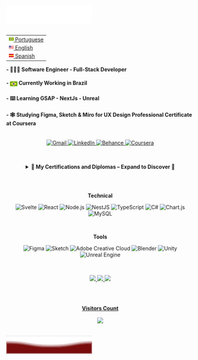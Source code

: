 <img src="images/header_en.svg"></img>
<table align="right">
 <tr><td><a href="README_br.md"><img src="images/br-flag.png" height="13"> Portuguese </a></td></tr>
 <tr><td><a href="README.md"><img src="images/us-flag.png" height="13"> English </a></td></tr>
 <tr><td><a href="README_sp.md"><img src="images/sp-flag.png" height="13"> Spanish </a></td></tr>
</table>
<div class="left" align="left" display="flex" flex-direction="column">
 <h4>- 👨🏽‍💻 Software Engineer - Full-Stack Developer</h4>
 <h4>-  <img src="images/br-flag.png" height="20" align="center">  Currently Working in Brazil
 <h4>- ⌨️ Learning GSAP - NextJs - Unreal </h4>
 <h4>- 🕸️ Studying Figma, Sketch & Miro for UX Design Professional Certificate at Coursera</h4>
</div>
 <br>
 <div>
 <div class= "connectWithMe" align="center">
  <a href="mailto:victorgabrielnamelo@gmail.com" target="_blank" rel="noreferrer">
  <img src="https://img.shields.io/badge/Connect-Gmail-informational?style=flat&logo=gmail&color=D14836" alt="Gmail"/>
  </a>
  <a href="https://www.linkedin.com/in/victorgnascimento/" target="_blank" rel="noreferrer">
    <img src="https://img.shields.io/badge/Connect-LinkedIn-informational?style=flat&logo=linkedin&color=0077B5" alt="LinkedIn"/>
  </a>
  <a href="https://www.behance.net/victornascimento" target="_blank" rel="noreferrer">
    <img src="https://img.shields.io/badge/Portfolio-Behance-informational?style=flat&logo=behance&color=1769ff" alt="Behance"/>
  </a>
  <a href="https://www.coursera.org/user/c64b35a0a3552907b1a917c0f2ec2f2d" target="_blank" rel="noreferrer">
    <img src="https://img.shields.io/badge/Education-Coursera-informational?style=flat&logo=coursera&color=0056D2" alt="Coursera"/>
  </a>
 </div>
  
  ##
 
<br>
  <details align="center"> 
  <summary><b> 🥇 My Certifications and Diplomas – Expand to Discover 🥇</b></summary>

   <details>
    <summary><button><b> Show Content </b></button><img src="images/Courses/Puc.png"></img></summary>
      <p>My experience at PUCPR was transformative! The university offered an incredible environment to grow as a Software Engineer, blending cutting-edge tech education with hands-on opportunities like my DevQuest project. From day one, I was hooked by the engaging professors and the chance to dive into real-world challenges, like developing a gamified Python learning game in Unity. PUCPR’s flexible curriculum let me balance coursework with my startup, OCTO STUDIOS, and research for a scientific article submitted to FIE 2026. The supportive community and top-notch resources, like labs and mentorship, fueled my passion for innovation, making me believe PUCPR is one of the best places to learn tech in Brazil. This experience shaped my skills in coding, UI/UX, and leadership, preparing me to tackle industry challenges with confidence.</p>
      <details>
       <summary><h3>Bachelor’s Degree</h3></summary>
        <img src="https://i.ibb.co/YBsRg35d/este.png" alt="this" />
      </details>
      <details>
       <summary><h3>Honorable Mention</h3></summary>
        <img src="https://i.ibb.co/Qjtr9Xj5/honor.png" alt="honor" />
      </details>
   </details>
   
   <details>
    <summary><button><b> Show Content </b></button><img src="images/Courses/Coursera.png"></img></summary>
      <p>My experience with Coursera was awesome! The platform provided me with an incredible opportunity to expand my knowledge and skills for free, just for sharing my life history at they financial assistance program. From the moment I started exploring the courses, I was captivated by the diverse range of subjects available. The platform's user-friendly interface made it easy for me to navigate and access high-quality course materials. I appreciated the flexibility of being able to learn at my own pace, fitting the coursework into my busy schedule, and that made for me believe Coursera the best site to learn tech for free in hole internet.</p>
      <details>
       <summary><h3>IBM Full Stack Software Developer Assesment</h3></summary>
        <img src="https://i.ibb.co/QjYp4jXj/Certificado-IBM-Full-Stack-Software-Developer-Assessment.jpg" alt="imb" />
      </details> 
      <details>
       <summary><h3>Google UX Design Professional Cetificate</h3></summary>
        <img src="https://i.ibb.co/Z39MQWq/GOOGLEUXD.jpg" alt="ux" />
      </details>
      <details>
       <summary><h3>Google Foundations of Project Management</h3></summary>
        <img src="https://i.ibb.co/kgTqjXyK/Certificado-Google-Fundations-of-Project-Management.jpg" alt="pg" />
      </details>
      <details>
       <summary><h3>Google Technical Support Fundamentals</h3></summary>
        <img src="https://i.ibb.co/4nWjxy2T/Certificado-Google-Technical-Support-Fundamentals.jpg" alt="sup"/>
      </details>
      <details>
       <summary><h3>Meta Principles of UX/UI Design</h3></summary>
        <img src="https://i.ibb.co/mV9frxTt/Certificado-Principles-of-UX-UI-Design.jpg" alt="metaui" />
      </details>
      <details>
       <summary><h3>Meta Social Midia Management</h3></summary>
        <img src="https://i.ibb.co/C5ZpRYMq/Coursera-Meta-Social-Midia-Management.jpg" alt="metasocial" />
      </details>

   </details>
   
   <details>
    <summary><button><b> Show Content </b></button><img src="images/Courses/NTTDATA.png"></img></summary>
    <p>I recived the oportunity to learn about SAP language right from NTT DATA, was a 1 mounth academy, 4 hours per day, passing trought chalenges, exercises and a final project that simulates a real project comun asked from companys as a ABAP Developer. It was an amazing jorney, I made a lot of networking, learn with people, helping people and bring some this people to my personal life, this academy tourn me in a hunter to knolage and networking, I will never forget this experience.</p>
      <details>
       <summary><h3> SAP ABAP Academy </h2></summary>
       <img src="https://i.ibb.co/r26QFTK3/Certificado-Academia-ABAP-Victor-Gabriel-Nascimento.jpg" alt="ntt" />
       </details>
   </details>

   <details>
    <summary><button><b> Show Content </b></button><img src="images/Courses/Work.png"></img></summary>
     <p>I recived the oportunity to study for free in this tech school, I need to pass in a write interview teeling them about me and my history, my goals and what this opportunity could give. Only some people could pass and receive de aid to study at the plataform. There have amazing courses to learn since personal growt to code languages or software.</p>
      <details>
       <summary><h3>Sass</h3></summary>
      </details>
      <details>
       <summary><h3>Figma</h3></summary>
      </details>
      <details>
       <summary><h3>HTML 5</h3></summary>
      </details>
      <details>
       <summary><h3>Soft Skills</h3></summary>
      </details>
      <details>
       <summary><h3>Comunication</h3></summary>
      </details>
      <details>
       <summary><h3>Google Cloud</h3></summary>
      </details>
      <details>
       <summary><h3>Leadership and People Management</h3></summary>
      </details>
   </details> 

   <details>
    <summary><button><b> Show Content </b></button><img src="images/Courses/Bradesco.png"></img></summary>
    <p>The Bradesco Foundation offers to students all courses for free at them website, the courses are really helpful to learn and apply all the knolege received from the course to do the exercises and tests to won the certificates from the website, everyone can subscribe to do the courses and recive certificates for free and learn more about what they offer in they courses, they have courses to many areas, since IT to company management!</p>
      <details>
        <summary><h3>Advenced HTML</h3></summary>
      </details>
      <details>
       <summary><h3>I.T Systems Projects</h3></summary>
      </details>
      <details>
       <summary><h3>Project Management</h3></summary>
      </details>
      <details>
       <summary><h3>Introduction to HTML, CSS and JavaScript</h3></summary>
       </details>
   </details>
 
   <details>
    <summary><button><b> Show Content </b></button><img src="images/Courses/micr.png"></img></summary>
     <p>Looking to improve myself more, both in skills and mindset, I discovered this program, Brasil+ Digital with support from Microsoft, they offer several quality courses with a lot of documentation and exercises for those interested free of charge, some of the courses are not translated for everyone languages (which was not a barrier for me) but there is a vast availability of relevant content from different specializations, I decided to focus my strengths on AI, the platform is great and very complete, I recommend it 100%!</p>
      <h4>AI for Financial Services</h4>
      <h4>AI Strategy to Drive Business Value</h4>
      <h4>Principles Guiding the Responsible Use of AI</h4>
   </details>  
</details>
  
 ##
<br>
<div>
 <p align="center"><b> Technical </b></p>  
 <p align="center">
 <img src="https://img.shields.io/badge/Framework-Svelte-informational?style=flat&logo=svelte&color=FF3E00" alt="Svelte"/> </a>
 <img src="https://img.shields.io/badge/Framework-React-informational?style=flat&logo=react&color=61DAFB" alt="React"/>
 <img src="https://img.shields.io/badge/Runtime-Node.js-informational?style=flat&logo=nodedotjs&color=339933" alt="Node.js"/>
 <img src="https://img.shields.io/badge/Framework-NestJS-informational?style=flat&logo=nestjs&color=ea2845" alt="NestJS"/>
 <img src="https://img.shields.io/badge/Code-TypeScript-informational?style=flat&logo=typescript&color=007ACC" alt="TypeScript"/>
 <img src="https://img.shields.io/badge/Code-C%23-informational?style=flat&logo=csharp&color=239120" alt="C#"/>
 <img src="https://img.shields.io/badge/Library-Chart.js-informational?style=flat&logo=chart.js&color=FFD43B" alt="Chart.js"/>
 <img src="https://img.shields.io/badge/Database-MySQL-informational?style=flat&logo=mysql&color=00000F" alt="MySQL"/>
</p>
</div>

<br>
<div>
 <p align="center"><b> Tools </b></p>  
 <p align="center">
 <img src="https://img.shields.io/badge/Design-Figma-informational?style=flat&logo=figma&color=F24E1E" alt="Figma"/>
 <img src="https://img.shields.io/badge/Design-Sketch-informational?style=flat&logo=sketch&color=FFB387" alt="Sketch"/>
 <img src="https://img.shields.io/badge/Design-Adobe%20Creative%20Cloud-informational?style=flat&logo=adobecreativecloud&color=DA1F26" alt="Adobe Creative Cloud"/>
 <img src="https://img.shields.io/badge/3D-Blender-informational?style=flat&logo=blender&color=F5792A" alt="Blender"/>
 <img src="https://img.shields.io/badge/Engine-Unity-informational?style=flat&logo=unity&color=100000" alt="Unity"/>
 <img src="https://img.shields.io/badge/Engine-Unreal%20Engine-informational?style=flat&logo=unrealengine&color=313131" alt="Unreal Engine"/>
</p>
</div>
  
  ##

   <br> 
 
 <div align="center">
  <a href="https://victorgabrielnascimento">
  <img height="120em" src="https://github-readme-stats.vercel.app/api?username=victorgabrielnascimento&theme=nord&show_icons=true&hide_border=false&count_private=true"/>
  <img height="120em" src="https://github-readme-stats.vercel.app/api/top-langs/?username=victorgabrielnascimento&theme=nord&show_icons=true&hide_border=false&layout=compact"/>
  <img height="120em" src="https://github-readme-streak-stats.herokuapp.com/?user=victorgabrielnascimento&theme=nord&hide_border=false"/>
</div>

 ##

 <br><p align="center"><b>Visitors Count</b></p>  
<p align="center"><img align="center" src="https://profile-counter.glitch.me/{victorgabrielnascimento}/count.svg" /></p> 
<br></div>
<img src="images/header_end.svg"></img>
